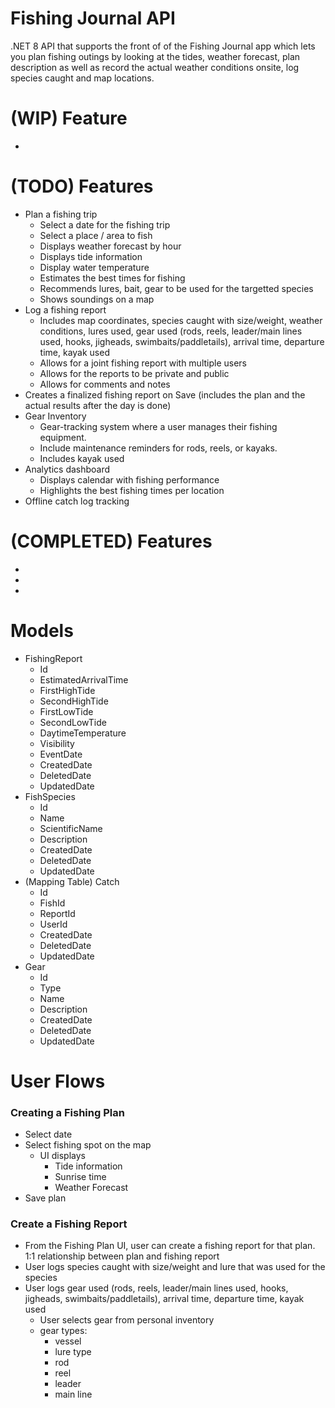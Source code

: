 # Fishing Journal API
.NET 8 API that supports the front of of the Fishing Journal app which lets you plan fishing outings by looking at the tides, weather forecast, plan description as well as record the actual weather conditions onsite, log species caught and map locations.

# (WIP) Feature 
- 

# (TODO) Features
- Plan a fishing trip
    - Select a date for the fishing trip
    - Select a place / area to fish
    - Displays weather forecast by hour
    - Displays tide information
    - Display water temperature
    - Estimates the best times for fishing
    - Recommends lures, bait, gear to be used for the targetted species
    - Shows soundings on a map
- Log a fishing report 
    - Includes map coordinates, species caught with size/weight, weather conditions, lures used, gear used (rods, reels, leader/main lines used, hooks, jigheads, swimbaits/paddletails), arrival time, departure time, kayak used 
    - Allows for a joint fishing report with multiple users
    - Allows for the reports to be private and public
    - Allows for comments and notes
- Creates a finalized fishing report on Save (includes the plan and the actual results after the day is done)
- Gear Inventory
    - Gear-tracking system where a user manages their fishing equipment.
    - Include maintenance reminders for rods, reels, or kayaks.
    - Includes kayak used
- Analytics dashboard
    - Displays calendar with fishing performance
    - Highlights the best fishing times per location
- Offline catch log tracking

# (COMPLETED) Features
- 
- 
- 


# Models
- FishingReport
    - Id
    - EstimatedArrivalTime
    - FirstHighTide
    - SecondHighTide
    - FirstLowTide
    - SecondLowTide
    - DaytimeTemperature
    - Visibility
    - EventDate
    - CreatedDate
    - DeletedDate
    - UpdatedDate
- FishSpecies
    - Id
    - Name
    - ScientificName
    - Description
    - CreatedDate
    - DeletedDate
    - UpdatedDate
- (Mapping Table) Catch
    - Id
    - FishId
    - ReportId
    - UserId
    - CreatedDate
    - DeletedDate
    - UpdatedDate
- Gear
    - Id
    - Type
    - Name
    - Description
    - CreatedDate
    - DeletedDate
    - UpdatedDate

# User Flows
### Creating a Fishing Plan
- Select date 
- Select fishing spot on the map
    - UI displays 
        - Tide information
        - Sunrise time
        - Weather Forecast
- Save plan


### Create a Fishing Report
- From the Fishing Plan UI, user can create a fishing report for that plan.
    1:1 relationship between plan and fishing report
- User logs species caught with size/weight and lure that was used for the species
- User logs gear used (rods, reels, leader/main lines used, hooks, jigheads, swimbaits/paddletails), arrival time, departure time, kayak used
    - User selects gear from personal inventory
    - gear types:
        - vessel
        - lure type
        - rod 
        - reel
        - leader
        - main line
    
